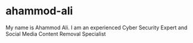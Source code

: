 # ahammod-ali
My name is Ahammod Ali. I am an experienced Cyber Security Expert and Social Media Content Removal Specialist
